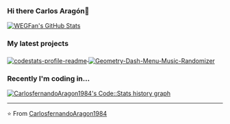 ### Hi there Carlos Aragón👋


<a href="https://github.com/CarlosfernandoAragon1984">
  <img src="https://github-readme-stats.vercel.app/api?username=CarlosfernandoAragon1984&show_icons=true" alt="WEGFan's GitHub Stats" />
</a>

### My latest projects

<a href="https://github.com/WEGFan/codestats-profile-readme">
  <img align="middle" src="https://github-readme-stats.vercel.app/api/pin/?username=CarlosfernandoAragon1984&repo=codestats-profile-readme" alt="codestats-profile-readme" />
</a>
<a href="https://github.com/CarlosfernandoAragon1984/Geometry-Dash-Menu-Music-Randomizer">
  <img align="middle" src="https://github-readme-stats.vercel.app/api/pin/?username=CarlosfernandoAragon1984&repo=Geometry-Dash-Menu-Music-Randomizer" alt="Geometry-Dash-Menu-Music-Randomizer" />
</a>

### Recently I'm coding in...

<a href="https://codestats.net/users/CarlosfernandoAragon1984">
  <img src='https://codestats-readme.wegfan.cn/history-graph/CarlosfernandoAragon1984?width=850&height=300&timezone=08:00&history_days=21&max_languages=9&language_colors=["3e4053","f15854","5da5da","faa43a","60bd68","f17cb0","b2912f","decf3f","b276b2","808080"]' alt="CarlosfernandoAragon1984's Code::Stats history graph" />
</a>

---

⭐️ From [CarlosfernandoAragon1984](https://github.com/CarlosfernandoAragon1984)
